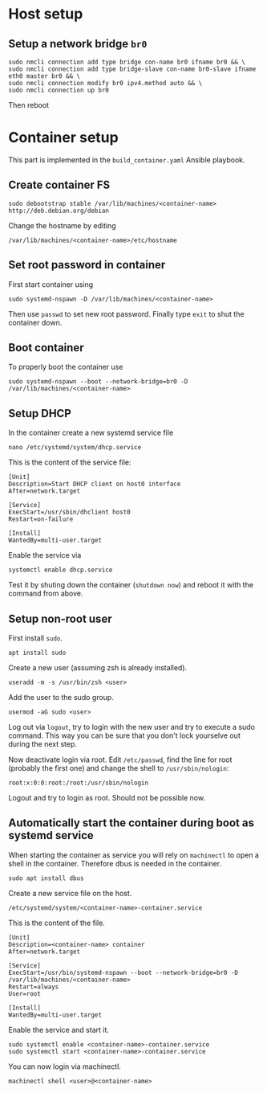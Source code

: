 # Host setup

## Setup a network bridge `br0`

```
sudo nmcli connection add type bridge con-name br0 ifname br0 && \
sudo nmcli connection add type bridge-slave con-name br0-slave ifname eth0 master br0 && \
sudo nmcli connection modify br0 ipv4.method auto && \
sudo nmcli connection up br0
```

Then reboot

# Container setup

This part is implemented in the `build_container.yaml` Ansible playbook.

## Create container FS

```
sudo debootstrap stable /var/lib/machines/<container-name> http://deb.debian.org/debian
```

Change the hostname by editing

```
/var/lib/machines/<container-name>/etc/hostname
```

## Set root password in container

First start container using

```
sudo systemd-nspawn -D /var/lib/machines/<container-name>
```

Then use `passwd` to set new root password.
Finally type `exit` to shut the container down.

## Boot container

To properly boot the container use
```
sudo systemd-nspawn --boot --network-bridge=br0 -D /var/lib/machines/<container-name>
```

## Setup DHCP

In the container create a new systemd service file

```
nano /etc/systemd/system/dhcp.service
```

This is the content of the service file:

```
[Unit]
Description=Start DHCP client on host0 interface
After=network.target

[Service]
ExecStart=/usr/sbin/dhclient host0
Restart=on-failure

[Install]
WantedBy=multi-user.target
```

Enable the service via

```
systemctl enable dhcp.service
```

Test it by shuting down the container (`shutdown now`) and reboot it with the command from above.

## Setup non-root user

First install `sudo`.

```
apt install sudo
```

Create a new user (assuming zsh is already installed).

```
useradd -m -s /usr/bin/zsh <user>
```

Add the user to the sudo group.

```
usermod -aG sudo <user>
```

Log out via `logout`, try to login with the new user and try to execute a sudo command. This way you can be sure that you don't lock yourselve out during the next step.

Now deactivate login via root. Edit `/etc/passwd`, find the line for root (probably the first one) and change the shell to `/usr/sbin/nologin`:

```
root:x:0:0:root:/root:/usr/sbin/nologin
```

Logout and try to login as root. Should not be possible now.

## Automatically start the container during boot as systemd service

When starting the container as service you will rely on `machinectl` to open a shell in the container. Therefore dbus is needed in the container.

```
sudo apt install dbus
```

Create a new service file on the host.

```
/etc/systemd/system/<container-name>-container.service
```

This is the content of the file.

```
[Unit]
Description=<container-name> container
After=network.target

[Service]
ExecStart=/usr/bin/systemd-nspawn --boot --network-bridge=br0 -D /var/lib/machines/<container-name>
Restart=always
User=root

[Install]
WantedBy=multi-user.target
```

Enable the service and start it.

```
sudo systemctl enable <container-name>-container.service
sudo systemctl start <container-name>-container.service
```

You can now login via machinectl.

```
machinectl shell <user>@<container-name>
```
